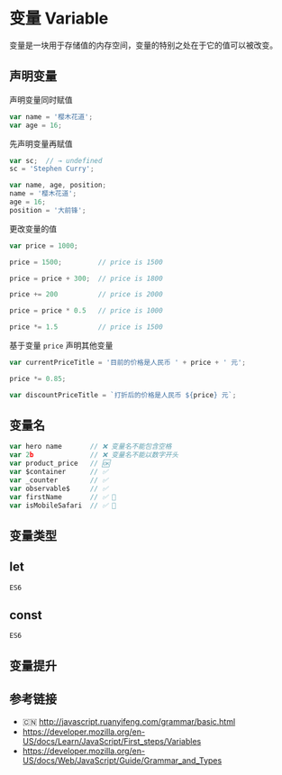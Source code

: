 # 变量 Variable

变量是一块用于存储值的内存空间，变量的特别之处在于它的值可以被改变。

## 声明变量
声明变量同时赋值
```javascript
var name = '樱木花道';
var age = 16;
```

先声明变量再赋值
```javascript
var sc;  // → undefined
sc = 'Stephen Curry';
```
```javascript
var name, age, position;
name = '樱木花道';
age = 16;
position = '大前锋';
```

更改变量的值
```javascript
var price = 1000;

price = 1500;         // price is 1500

price = price + 300;  // price is 1800

price += 200          // price is 2000

price = price * 0.5   // price is 1000

price *= 1.5          // price is 1500
```

基于变量 `price` 声明其他变量
```javascript
var currentPriceTitle = '目前的价格是人民币 ' + price + ' 元';

price *= 0.85;

var discountPriceTitle = `打折后的价格是人民币 ${price} 元`;
```


## 变量名
```javascript
var hero name       // ❌ 变量名不能包含空格
var 2b              // ❌ 变量名不能以数字开头
var product_price   // 🆗
var $container      // ✅ 
var _counter        // ✅
var observable$     // ✅ 
var firstName       // ✅ 💯
var isMobileSafari  // ✅ 💯
```

## 变量类型

## let
`ES6`

## const
`ES6`

## 变量提升

## 参考链接
* 🇨🇳 http://javascript.ruanyifeng.com/grammar/basic.html
* https://developer.mozilla.org/en-US/docs/Learn/JavaScript/First_steps/Variables
* https://developer.mozilla.org/en-US/docs/Web/JavaScript/Guide/Grammar_and_Types
